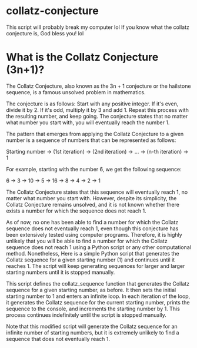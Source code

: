 # collatz-conjecture
This script will probably break my computer lol If you know what the collatz conjecture is, God bless you! lol

# What is the Collatz Conjecture (3n+1)?
The Collatz Conjecture, also known as the 3n + 1 conjecture or the hailstone sequence, is a famous unsolved problem in mathematics.

The conjecture is as follows: Start with any positive integer. If it's even, divide it by 2. If it's odd, multiply it by 3 and add 1. Repeat this process with the resulting number, and keep going. The conjecture states that no matter what number you start with, you will eventually reach the number 1.

The pattern that emerges from applying the Collatz Conjecture to a given number is a sequence of numbers that can be represented as follows:

Starting number → (1st iteration) → (2nd iteration) → ... → (n-th iteration) → 1

For example, starting with the number 6, we get the following sequence:

6 → 3 → 10 → 5 → 16 → 8 → 4 → 2 → 1

The Collatz Conjecture states that this sequence will eventually reach 1, no matter what number you start with. However, despite its simplicity, the Collatz Conjecture remains unsolved, and it is not known whether there exists a number for which the sequence does not reach 1.

As of now, no one has been able to find a number for which the Collatz sequence does not eventually reach 1, even though this conjecture has been extensively tested using computer programs. Therefore, it is highly unlikely that you will be able to find a number for which the Collatz sequence does not reach 1 using a Python script or any other computational method. Nonetheless, Here is a simple Python script that generates the Collatz sequence for a given starting number (1) and continues until it reaches 1. The script will keep generating sequences for larger and larger starting numbers until it is stopped manually.

This script defines the collatz_sequence function that generates the Collatz sequence for a given starting number, as before. It then sets the initial starting number to 1 and enters an infinite loop. In each iteration of the loop, it generates the Collatz sequence for the current starting number, prints the sequence to the console, and increments the starting number by 1. This process continues indefinitely until the script is stopped manually.

Note that this modified script will generate the Collatz sequence for an infinite number of starting numbers, but it is extremely unlikely to find a sequence that does not eventually reach 1.

